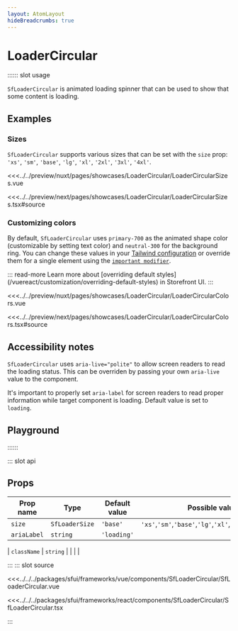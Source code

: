 ```yaml
---
layout: AtomLayout
hideBreadcrumbs: true
---
```

# LoaderCircular

:::::: slot usage

`SfLoaderCircular` is animated loading spinner that can be used to show that some content is loading.

## Examples

### Sizes

`SfLoaderCircular` supports various sizes that can be set with the `size` prop: `'xs'`, `'sm'`, `'base'`, `'lg'`, `'xl'`, `'2xl'`, `'3xl'`, `'4xl'`.

<Showcase showcase-name="LoaderCircular/LoaderCircularSizes" style="min-height:320px">

<!-- vue -->
<<<../../preview/nuxt/pages/showcases/LoaderCircular/LoaderCircularSizes.vue
<!-- end vue -->
<!-- react -->
<<<../../preview/next/pages/showcases/LoaderCircular/LoaderCircularSizes.tsx#source
<!-- end react -->

</Showcase>

### Customizing colors

By default, `SfLoaderCircular` uses `primary-700` as the animated shape color (customizable by setting text color) and `neutral-300` for the background ring. You can change these values in your [Tailwind configuration](https://tailwindcss.com/docs/configuration#theme) or override them for a single element using the [`important modifier`](https://tailwindcss.com/docs/configuration#important-modifier).

::: read-more
Learn more about [overriding default styles](/<!-- vue -->vue<!-- end vue --><!-- react -->react<!-- end react -->/customization/overriding-default-styles) in Storefront UI.
:::

<Showcase showcase-name="LoaderCircular/LoaderCircularColors">

<!-- vue -->
<<<../../preview/nuxt/pages/showcases/LoaderCircular/LoaderCircularColors.vue
<!-- end vue -->
<!-- react -->
<<<../../preview/next/pages/showcases/LoaderCircular/LoaderCircularColors.tsx#source
<!-- end react -->

</Showcase>

## Accessibility notes

`SfLoaderCircular` uses `aria-live="polite"` to allow screen readers to read the loading status. This can be overriden by passing your own `aria-live` value to the component.

It's important to properly set `aria-label` for screen readers to read proper information while target component is loading. Default value is set to `loading`.


## Playground

<Generate />
::::::

::: slot api

## Props

| Prop name             | Type                       | Default value                 | Possible values                      |
|-----------------------|----------------------------|-------------------------------|--------------------------------------|
| `size`                |      `SfLoaderSize`        | `'base'`           | `'xs'`,`'sm'`,`'base'`,`'lg'`,`'xl'`,`'2xl'`,`'3xl'`,`'4xl'` |
| `ariaLabel`    |      `string`                | `'loading'`                     |                                      |
<!-- react -->
| `className`             |  `string`                    |               |                                  |            |
<!-- end react -->
:::
::: slot source
<SourceCode>
<!-- vue -->
<<<../../../packages/sfui/frameworks/vue/components/SfLoaderCircular/SfLoaderCircular.vue
<!-- end vue -->
<!-- react -->
<<<../../../packages/sfui/frameworks/react/components/SfLoaderCircular/SfLoaderCircular.tsx
<!-- end react -->
</SourceCode>
:::
